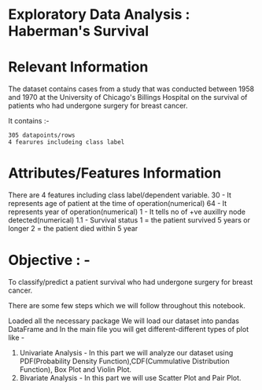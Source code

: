 # Exploratory Data Analysis : Haberman's Survival

# Relevant Information

The dataset contains cases from a study that was conducted between 1958 and 1970 at the University of Chicago's Billings Hospital on the survival of patients who had undergone surgery for breast cancer.

It contains :-

    305 datapoints/rows
    4 fearures includeing class label

# Attributes/Features Information

There are 4 features including class label/dependent variable.
30 - It represents age of patient at the time of operation(numerical)
64 - It represents year of operation(numerical)
1 - It tells no of +ve auxillry node detected(numerical)
1.1 - Survival status 1 = the patient survived 5 years or longer 2 = the patient died within 5 year

# Objective : -

To classify/predict a patient survival who had undergone surgery for breast cancer.

There are some few steps which we will follow throughout this notebook.

Loaded all the necessary package
We will load our dataset into pandas DataFrame and 
In the main file you will get different-different types of plot like - 
1. Univariate Analysis - In this part we will analyze our dataset using PDF(Probability Density Function),CDF(Cummulative Distribution Function), Box Plot and Violin Plot. 
2. Bivariate Analysis - In this part we will use Scatter Plot and Pair Plot.
